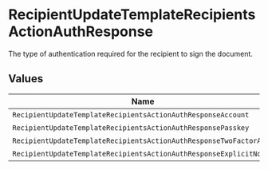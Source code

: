 # RecipientUpdateTemplateRecipientsActionAuthResponse

The type of authentication required for the recipient to sign the document.


## Values

| Name                                                               | Value                                                              |
| ------------------------------------------------------------------ | ------------------------------------------------------------------ |
| `RecipientUpdateTemplateRecipientsActionAuthResponseAccount`       | ACCOUNT                                                            |
| `RecipientUpdateTemplateRecipientsActionAuthResponsePasskey`       | PASSKEY                                                            |
| `RecipientUpdateTemplateRecipientsActionAuthResponseTwoFactorAuth` | TWO_FACTOR_AUTH                                                    |
| `RecipientUpdateTemplateRecipientsActionAuthResponseExplicitNone`  | EXPLICIT_NONE                                                      |